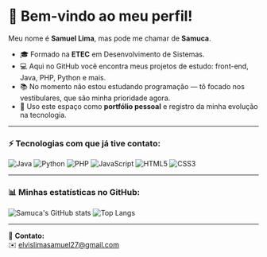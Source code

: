# 👋 Bem-vindo ao meu perfil!

Meu nome é **Samuel Lima**, mas pode me chamar de **Samuca**.  

- 🎓 Formado na **ETEC** em Desenvolvimento de Sistemas.  
- 💻 Aqui no GitHub você encontra meus projetos de estudo: front-end, Java, PHP, Python e mais.  
- 📚 No momento não estou estudando programação — tô focado nos vestibulares, que são minha prioridade agora.  
- 🚀 Uso este espaço como **portfólio pessoal** e registro da minha evolução na tecnologia.  

---

### ⚡ Tecnologias com que já tive contato:
![Java](https://img.shields.io/badge/Java-ED8B00?style=for-the-badge&logo=openjdk&logoColor=white)
![Python](https://img.shields.io/badge/Python-3776AB?style=for-the-badge&logo=python&logoColor=white)
![PHP](https://img.shields.io/badge/PHP-777BB4?style=for-the-badge&logo=php&logoColor=white)
![JavaScript](https://img.shields.io/badge/JavaScript-F7DF1E?style=for-the-badge&logo=javascript&logoColor=black)
![HTML5](https://img.shields.io/badge/HTML5-E34F26?style=for-the-badge&logo=html5&logoColor=white)
![CSS3](https://img.shields.io/badge/CSS3-1572B6?style=for-the-badge&logo=css3&logoColor=white)

---

### 📊 Minhas estatísticas no GitHub:
![Samuca's GitHub stats](https://github-readme-stats.vercel.app/api?username=SamuelElvis&show_icons=true&theme=tokyonight)
![Top Langs](https://github-readme-stats.vercel.app/api/top-langs/?username=SamuelElvis&layout=compact&theme=tokyonight)

---

📩 **Contato:**  
✉️ elvislimasamuel27@gmail.com
